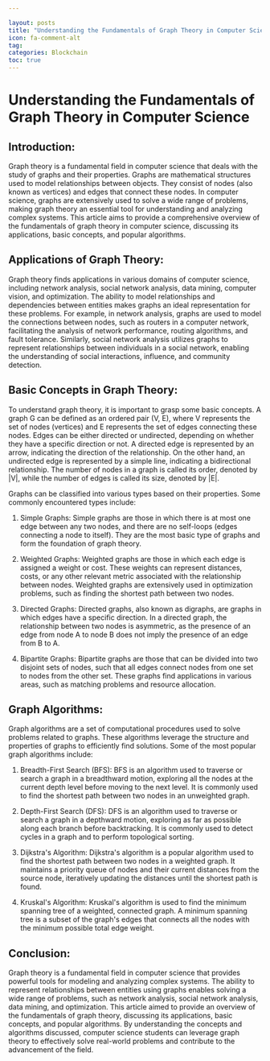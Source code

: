 ```yaml
---

layout: posts
title: "Understanding the Fundamentals of Graph Theory in Computer Science"
icon: fa-comment-alt
tag:      
categories: Blockchain
toc: true
---
```




# Understanding the Fundamentals of Graph Theory in Computer Science

## Introduction:
Graph theory is a fundamental field in computer science that deals with the study of graphs and their properties. Graphs are mathematical structures used to model relationships between objects. They consist of nodes (also known as vertices) and edges that connect these nodes. In computer science, graphs are extensively used to solve a wide range of problems, making graph theory an essential tool for understanding and analyzing complex systems. This article aims to provide a comprehensive overview of the fundamentals of graph theory in computer science, discussing its applications, basic concepts, and popular algorithms.

## Applications of Graph Theory:
Graph theory finds applications in various domains of computer science, including network analysis, social network analysis, data mining, computer vision, and optimization. The ability to model relationships and dependencies between entities makes graphs an ideal representation for these problems. For example, in network analysis, graphs are used to model the connections between nodes, such as routers in a computer network, facilitating the analysis of network performance, routing algorithms, and fault tolerance. Similarly, social network analysis utilizes graphs to represent relationships between individuals in a social network, enabling the understanding of social interactions, influence, and community detection.

## Basic Concepts in Graph Theory:
To understand graph theory, it is important to grasp some basic concepts. A graph G can be defined as an ordered pair (V, E), where V represents the set of nodes (vertices) and E represents the set of edges connecting these nodes. Edges can be either directed or undirected, depending on whether they have a specific direction or not. A directed edge is represented by an arrow, indicating the direction of the relationship. On the other hand, an undirected edge is represented by a simple line, indicating a bidirectional relationship. The number of nodes in a graph is called its order, denoted by |V|, while the number of edges is called its size, denoted by |E|.

Graphs can be classified into various types based on their properties. Some commonly encountered types include:

1. Simple Graphs: Simple graphs are those in which there is at most one edge between any two nodes, and there are no self-loops (edges connecting a node to itself). They are the most basic type of graphs and form the foundation of graph theory.

2. Weighted Graphs: Weighted graphs are those in which each edge is assigned a weight or cost. These weights can represent distances, costs, or any other relevant metric associated with the relationship between nodes. Weighted graphs are extensively used in optimization problems, such as finding the shortest path between two nodes.

3. Directed Graphs: Directed graphs, also known as digraphs, are graphs in which edges have a specific direction. In a directed graph, the relationship between two nodes is asymmetric, as the presence of an edge from node A to node B does not imply the presence of an edge from B to A.

4. Bipartite Graphs: Bipartite graphs are those that can be divided into two disjoint sets of nodes, such that all edges connect nodes from one set to nodes from the other set. These graphs find applications in various areas, such as matching problems and resource allocation.

## Graph Algorithms:
Graph algorithms are a set of computational procedures used to solve problems related to graphs. These algorithms leverage the structure and properties of graphs to efficiently find solutions. Some of the most popular graph algorithms include:

1. Breadth-First Search (BFS): BFS is an algorithm used to traverse or search a graph in a breadthward motion, exploring all the nodes at the current depth level before moving to the next level. It is commonly used to find the shortest path between two nodes in an unweighted graph.

2. Depth-First Search (DFS): DFS is an algorithm used to traverse or search a graph in a depthward motion, exploring as far as possible along each branch before backtracking. It is commonly used to detect cycles in a graph and to perform topological sorting.

3. Dijkstra's Algorithm: Dijkstra's algorithm is a popular algorithm used to find the shortest path between two nodes in a weighted graph. It maintains a priority queue of nodes and their current distances from the source node, iteratively updating the distances until the shortest path is found.

4. Kruskal's Algorithm: Kruskal's algorithm is used to find the minimum spanning tree of a weighted, connected graph. A minimum spanning tree is a subset of the graph's edges that connects all the nodes with the minimum possible total edge weight.

## Conclusion:
Graph theory is a fundamental field in computer science that provides powerful tools for modeling and analyzing complex systems. The ability to represent relationships between entities using graphs enables solving a wide range of problems, such as network analysis, social network analysis, data mining, and optimization. This article aimed to provide an overview of the fundamentals of graph theory, discussing its applications, basic concepts, and popular algorithms. By understanding the concepts and algorithms discussed, computer science students can leverage graph theory to effectively solve real-world problems and contribute to the advancement of the field.
